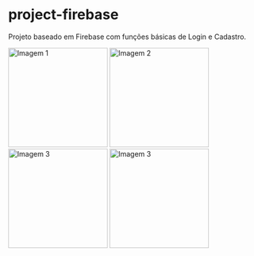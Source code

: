 # project-firebase
Projeto baseado em Firebase com funções básicas de Login e Cadastro.

<!DOCTYPE html>
<html>
<head>
</head>
<body>
	<div class="container">
		<img class="image" src="https://user-images.githubusercontent.com/64418564/235157472-af16b960-7f5c-40b9-b9c5-a4ae66467614.png" alt="Imagem 1" width="200px">
		<img class="image" src="https://user-images.githubusercontent.com/64418564/235155868-38030cc5-52fd-4c7c-81ac-c59d2b6c396e.png" alt="Imagem 2" width="200px">
		<img class="image" src="https://github.com/teecoleonard/project-firebase/assets/64418564/c0d8fec3-2965-4d2a-a7eb-79040c84b6b9" alt="Imagem 3" width="200px">
		<img class="image" src="https://github.com/teecoleonard/project-firebase/assets/64418564/ea317699-a588-43f9-8008-e75786307e43" alt="Imagem 3" width="200px">

</html>
